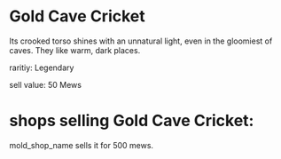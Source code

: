 # Gold Cave Cricket

Its crooked torso shines with an unnatural light, even in the gloomiest of caves. They like warm, dark places.

raritiy: Legendary

sell value: 50 Mews

# shops selling Gold Cave Cricket:

mold_shop_name sells it for 500 mews.